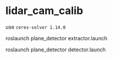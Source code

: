 # lidar_cam_calib

use `ceres-solver 1.14.0`

roslaunch plane_detector extractor.launch

roslaunch plane_detector detector.launch

